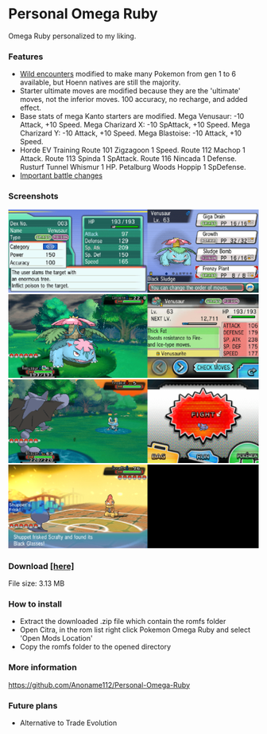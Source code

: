 # Personal Omega Ruby
Omega Ruby personalized to my liking.

### Features
- <a href="https://anoname112.github.io/Personal-Omega-Ruby/">Wild encounters</a> modified to make many Pokemon from gen 1 to 6 available, but Hoenn natives are still the majority.
- Starter ultimate moves are modified because they are the 'ultimate' moves, not the inferior moves. 100 accuracy, no recharge, and added effect.
- Base stats of mega Kanto starters are modified.
Mega Venusaur: -10 Attack, +10 Speed.
Mega Charizard X: -10 SpAttack, +10 Speed.
Mega Charizard Y: -10 Attack, +10 Speed.
Mega Blastoise: -10 Attack, +10 Speed.
- Horde EV Training
Route 101 Zigzagoon 1 Speed.
Route 112 Machop 1 Attack.
Route 113 Spinda 1 SpAttack.
Route 116 Nincada 1 Defense.
Rusturf Tunnel Whismur 1 HP.
Petalburg Woods Hoppip 1 SpDefense.
- <a href="https://github.com/Anoname112/Personal-Omega-Ruby/blob/main/Important%20Battles.txt">Important battle changes</a>

### Screenshots
<img src="https://raw.githubusercontent.com/Anoname112/Personal-Omega-Ruby/main/images/FrenzyPlant.png">
<img src="https://raw.githubusercontent.com/Anoname112/Personal-Omega-Ruby/main/images/SpeedBuff.png">
<img src="https://raw.githubusercontent.com/Anoname112/Personal-Omega-Ruby/main/images/WildEncounter.png">
<img src="https://raw.githubusercontent.com/Anoname112/Personal-Omega-Ruby/main/images/TrainerChanges.png">

### Download <a href="https://anoname112.github.io/Personal-Omega-Ruby/PersonalOmegaRuby.zip">[here]</a>
File size: 3.13 MB

### How to install
- Extract the downloaded .zip file which contain the romfs folder
- Open Citra, in the rom list right click Pokemon Omega Ruby and select 'Open Mods Location'
- Copy the romfs folder to the opened directory

### More information
https://github.com/Anoname112/Personal-Omega-Ruby

### Future plans
- Alternative to Trade Evolution


<!--
[CENTER][SIZE="5"][B]Personal Omega Ruby[/B][/SIZE]
[SIZE="2"]Omega Ruby personalized to my liking[/SIZE][/CENTER]

[SIZE="4"][B]Introduction[/B][/SIZE]
Omega Ruby is a game that have everything I like. All the Megas, Gengar with Levitate, but no Z-moves or DMax. That's why I chose it to personalize. The goal is to make Omega Ruby a more fulfilling experience. Improving the game's repeatability and Nuzloke playthrough with the modified wild encounters.

[SIZE="4"][B]Features[/B][/SIZE]
[LIST]
[*][URL="https://anoname112.github.io/Personal-Omega-Ruby/"]Wild encounters[/URL] modified to make many Pokemon from gen 1 to 6 available, but Hoenn natives are still the majority.
[*]Starter ultimate moves are modified because they are the 'ultimate' moves, not the inferior moves.
[SPOILER][SIZE="2"]100 Accuracy, no recharge, and added effect.[/SIZE][/SPOILER]
[*]Base stats of mega Kanto starters are modified.
[SPOILER][B][SIZE="2"]Mega Venusaur:[/B] -10 Attack, +10 Speed
[B]Mega Charizard X:[/B] -10 SpAttack, +10 Speed
[B]Mega Charizard Y:[/B] -10 Attack, +10 Speed
[B]Mega Blastoise:[/B] -10 Attack, +10 Speed[/SIZE][/SPOILER]
[*]Horde EV training.
[SPOILER][SIZE="2"][B]Route 101:[/B] Zigzagoon, 1 Speed
[B]Route 112:[/B] Machop, 1 Attack
[B]Route 113:[/B] Spinda, 1 SpAttack
[B]Route 116:[/B] Nincada, 1 Defense
[B]Rusturf Tunnel:[/B] Whismur, 1 HP
[B]Petalburg Woods:[/B] Hoppip, 1 SpDefense[/SIZE][/SPOILER]
[*][URL="https://github.com/Anoname112/Personal-Omega-Ruby/blob/main/Important%20Battles.txt"]Important Battle changes.[/URL]
[/LIST]

[SIZE="4"][B]Screenshots[/B][/SIZE]
[SPOILER][IMG]https://raw.githubusercontent.com/Anoname112/Personal-Omega-Ruby/main/images/FrenzyPlant.png[/IMG]
[IMG]https://raw.githubusercontent.com/Anoname112/Personal-Omega-Ruby/main/images/SpeedBuff.png[/IMG]
[IMG]https://raw.githubusercontent.com/Anoname112/Personal-Omega-Ruby/main/images/WildEncounter.png[/IMG]
[IMG]https://raw.githubusercontent.com/Anoname112/Personal-Omega-Ruby/main/images/TrainerChanges.png[/IMG][/SPOILER]

[SIZE="4"][B]Download [URL="https://anoname112.github.io/Personal-Omega-Ruby/PersonalOmegaRuby.zip"][here][/URL][/B][/SIZE]
[SIZE="2"]File size: 3.13 MB[/SIZE]

[SIZE="4"][B]How to install[/B][/SIZE]
[LIST=1]
[*]Extract the downloaded .zip file which contain the romfs folder
[*]Open Citra, in the rom list right click Pokemon Omega Ruby and select 'Open Mods Location'
[*]Copy the romfs folder to the opened directory
[/LIST]

[SIZE="4"][B]Future Plans[/B][/SIZE]
- Add alternatives to Trade evolution

[SIZE="4"][B]Credits[/B][/SIZE]
Kurt for the pk3DS.
-->
